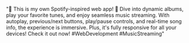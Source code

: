 "🎵 This is my own Spotify-inspired web app! 🚀 Dive into dynamic albums, play your favorite tunes, and enjoy seamless music streaming. With autoplay, previous/next buttons, play/pause controls, and real-time song info, the experience is immersive. Plus, it's fully responsive for all your devices! Check it out now! #WebDevelopment #MusicStreaming"
